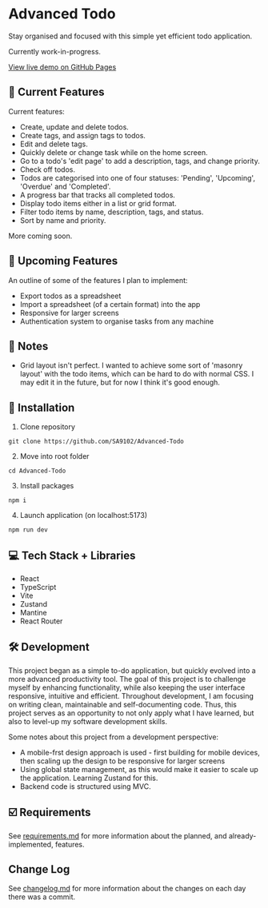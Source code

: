 # Advanced Todo

Stay organised and focused with this simple yet efficient todo application.

Currently work-in-progress.

[View live demo on GitHub Pages](https://sa9102.github.io/Advanced-Todo/)

<!-- ![Main page showing the list of pending and completed todo, as well as an input for todos, and a progress bar](./client/public/preview1.png)
![Main page showing filtering options: task/description, priority, tags, and pending/completed/upcoming/overdue](./public/preview2.png)
![Edit page showing fields where you can edit the todo task, description, priority and tags](./public/preview3.png)
![Grid layout of todo items](./public/preview4.png) -->

## :toolbox: Current Features

Current features:

- Create, update and delete todos.
- Create tags, and assign tags to todos.
- Edit and delete tags.
- Quickly delete or change task while on the home screen.
- Go to a todo's 'edit page' to add a description, tags, and change priority.
- Check off todos.
- Todos are categorised into one of four statuses: 'Pending', 'Upcoming', 'Overdue' and 'Completed'.
- A progress bar that tracks all completed todos.
- Display todo items either in a list or grid format.
- Filter todo items by name, description, tags, and status.
- Sort by name and priority.

More coming soon.

## :test_tube: Upcoming Features

An outline of some of the features I plan to implement:

- Export todos as a spreadsheet
- Import a spreadsheet (of a certain format) into the app
- Responsive for larger screens
- Authentication system to organise tasks from any machine

## :memo: Notes

- Grid layout isn't perfect. I wanted to achieve some sort of 'masonry layout' with the todo items, which can be hard to do with normal CSS. I may edit it in the future, but for now I think it's good enough.

## :rocket: Installation

1. Clone repository

```
git clone https://github.com/SA9102/Advanced-Todo
```

2. Move into root folder

```
cd Advanced-Todo
```

3. Install packages

```
npm i
```

4. Launch application (on localhost:5173)

```
npm run dev
```

## :computer: Tech Stack + Libraries

- React
- TypeScript
- Vite
- Zustand
- Mantine
- React Router

## :hammer_and_wrench: Development

This project began as a simple to-do application, but quickly evolved into a more advanced productivity tool. The goal of this project is to challenge myself by enhancing functionality, while also keeping the user interface responsive, intuitive and efficient. Throughout development, I am focusing on writing clean, maintainable and self-documenting code. Thus, this project serves as an opportunity to not only apply what I have learned, but also to level-up my software development skills.

Some notes about this project from a development perspective:

- A mobile-frst design approach is used - first building for mobile devices, then scaling up the design to be responsive for larger screens
- Using global state management, as this would make it easier to scale up the application. Learning Zustand for this.
- Backend code is structured using MVC.

## :ballot_box_with_check: Requirements

See [requirements.md](requirements.md) for more information about the planned, and already-implemented, features.

## Change Log

See [changelog.md](changelog.md) for more information about the changes on each day there was a commit.
